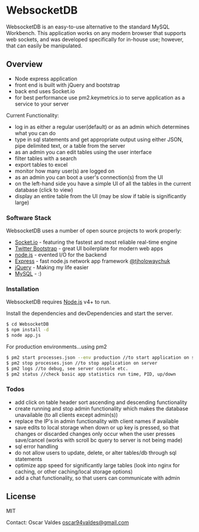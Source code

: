 # WebsocketDB
WebsocketDB is an easy-to-use alternative to the standard MySQL Workbench. This application works on any modern browser that supports web sockets, and was developed specifically for in-house use; however, that can easily be manipulated.
## Overview
  - Node express application
  - front end is built with jQuery and bootstrap
  - back end uses Socket.io
  - for best performance use pm2.keymetrics.io to serve application as a service to your server


Current Functionality:
  - log in as either a regular user(default) or as an admin which determines what you can do
  - type in sql statements and get appropriate output using either JSON, pipe delimited text, or a table from the server
  - as an admin you can edit tables using the user interface
  - filter tables with a search
  - export tables to excel
  - monitor how many user(s) are logged on
  - as an admin you can boot a user's connection(s) from the UI
  - on the left-hand side you have a simple UI of all the tables in the current database (click to view)
  - display an entire table from the UI (may be slow if table is significantly large)

### Software Stack

WebsocketDB uses a number of open source projects to work properly:

* [Socket.io] - featuring the fastest and most reliable real-time engine
* [Twitter Bootstrap] - great UI boilerplate for modern web apps
* [node.js] - evented I/O for the backend
* [Express] - fast node.js network app framework [@tjholowaychuk]
* [jQuery] - Making my life easier
* [MySQL] - :)

### Installation

WebsocketDB requires [Node.js](https://nodejs.org/) v4+ to run.

Install the dependencies and devDependencies and start the server.

```sh
$ cd WebsocketDB
$ npm install -d
$ node app.js
```

For production environments...using pm2

```sh
$ pm2 start processes.json --env production //to start application on server
$ pm2 stop processes.json //to stop application on server
$ pm2 logs //to debug, see server console etc.
$ pm2 status //check basic app statistics run time, PID, up/down
```
### Todos

 - add click on table header sort ascending and descending functionality
 - create running and stop admin functionality which makes the database unavailable (to all clients except admin(s))
 - replace the IP's in admin functionality with client names if available
 - save edits to local storage when down or up key is pressed, so that changes or discarded changes only occur when the user presses save/cancel (works with scroll bc query to server is not being made)
 - sql error handling
 - do not allow users to update, delete, or alter tables/db through sql statements
 - optimize app speed for significantly large tables (look into nginx for caching, or other caching/local storage options)
 - add a chat functionality, so that users can communicate with admin

License
----
MIT

Contact: Oscar Valdes oscar94valdes@gmail.com


   [Socket.io]:<https://socket.io>
   [node.js]: <http://nodejs.org>
   [Twitter Bootstrap]: <http://twitter.github.com/bootstrap/>
   [jQuery]: <http://jquery.com>
   [@tjholowaychuk]: <http://twitter.com/tjholowaychuk>
   [express]: <http://expressjs.com>
   [MySQL]:<https://www.mysql.com/>
